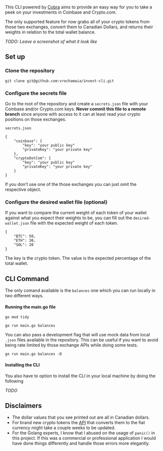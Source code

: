 This CLI powered by [Cobra](https://github.com/spf13/cobra) aims to provide an easy way for you to take a peek on your investments in Coinbase and Crypto.com.

The only supported feature for now grabs all of your crypto tokens from those two exchanges, convert them to Canadian Dollars, and returns their weights in relation to the total wallet balance.

_TODO: Leave a screenshot of what it look like_

## Set up

### Clone the repository

```
git clone git@github.com:vrochamaia/invest-cli.git
```

### Configure the secrets file

Go to the root of the repository and create a `secrets.json` file with your Coinbase and/or Crypto.com keys. **Never commit this file to a remote branch** since anyone with access to it can at least read your crypto positions on those exchanges.

```
secrets.json

{
    "coinbase": {
        "key": "your public key"
        "privateKey": "your private key"
    },
    "cryptoDotCom": {
        "key": "your public key"
        "privateKey": "your private key"
    }
}
```

If you don't use one of the those exchanges you can just omit the respective object.

### Configure the desired wallet file (optional)

If you want to compare the current weight of each token of your wallet against what you expect their weights to be, you can fill out the `desired-wallet.json` file with the expected weight of each token.

```
{
    "BTC": 50,
    "ETH": 30,
    "SOL": 20
}
```

The key is the crypto token. The value is the expected percentage of the total wallet.

## CLI Command

The only comand available is the `balances` one which you can run locally in two different ways.

#### Running the main.go file

```
go mod tidy

go run main.go balances
```

You can also pass a development flag that will use mock data from local `.json` files available in the repository. This can be useful if you want to avoid being rate limited by those exchange APIs while doing some tests.

```
go run main.go balances -D
```

#### Installing the CLI

You also have to option to install the CLI in your local machine by doing the following

_TODO_

## Disclaimers

- The dollar values that you see printed out are all in Canadian dollars.
- For brand new crypto tokens the [API](https://coinconvert.net/) that converts them to the fiat currency might take a couple weeks to be updated.
- For the Golang experts, I know that I abused on the usage of `panic()` in this project. If this was a commercial or professional application I would have done things differently and handle those errors more elegantly.
